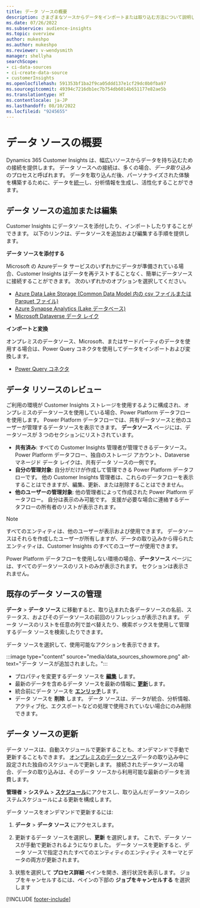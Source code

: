 ```yaml
---
title: データ ソースの概要
description: さまざまなソースからデータをインポートまたは取り込む方法について説明します。
ms.date: 07/26/2022
ms.subservice: audience-insights
ms.topic: overview
author: mukeshpo
ms.author: mukeshpo
ms.reviewer: v-wendysmith
manager: shellyha
searchScope:
- ci-data-sources
- ci-create-data-source
- customerInsights
ms.openlocfilehash: 591353bf1ba2f9ca05ddd137e1cf29dc0b0fba97
ms.sourcegitcommit: 49394c7216db1ec7b754db6014b651177e82ae5b
ms.translationtype: HT
ms.contentlocale: ja-JP
ms.lasthandoff: 08/10/2022
ms.locfileid: "9245655"
---
```

# <a name="data-sources-overview"></a>データ ソースの概要

Dynamics 365 Customer Insights は、幅広いソースからデータを持ち込むための接続を提供します。 データ ソースへの接続は、多くの場合、*データ取り込み* のプロセスと呼ばれます。 データを取り込んだ後、パーソナライズされた体験を構築するために、データを[統一](data-unification.md)し、分析情報を生成し、活性化することができます。

## <a name="add-or-edit-data-sources"></a>データ ソースの追加または編集

Customer Insights にデータソースを添付したり、インポートしたりすることができます。 以下のリンクは、データソースを追加および編集する手順を提供します。

**データ ソースを添付する**

Microsoft の Azureデータ サービスのいずれかにデータが準備されている場合、Customer Insights はデータを再テストすることなく、簡単にデータソースに接続することができます。 次のいずれかのオプションを選択してください。
- [Azure Data Lake Storage (Common Data Model 内の csv ファイルまたは Parquet ファイル)](connect-common-data-model.md)
- [Azure Synapse Analytics (Lake データベース)](connect-synapse.md)
- [Microsoft Dataverse データ レイク](connect-dataverse-managed-lake.md)

**インポートと変換**

オンプレミスのデータソース、Microsoft、またはサードパーティのデータを使用する場合は、Power Query コネクタを使用してデータをインポートおよび変換します。
- [Power Query コネクタ](connect-power-query.md)

## <a name="review-data-sources"></a>データ リソースのレビュー

ご利用の環境が Customer Insights ストレージを使用するように構成され、オンプレミスのデータソースを使用している場合、Power Platform データフローを使用します。 Power Platform データフローでは、共有データソースと他のユーザーが管理するデータソースを表示できます。 **データソース** ページには、データソースが 3 つのセクションにリストされています。
- **共有済み**: すべての Customer Insights 管理者が管理できるデータソース。 Power Platform データフロー、独自のストレージ アカウント、Dataverse マネージド データ レイクは、共有データ ソースの一例です。
- **自分の管理対象**: 自分がだけが作成して管理できる Power Platform データフローです。 他の Customer Insights 管理者は、これらのデータフローを表示することはできますが、編集、更新、または削除することはできません。
- **他のユーザーの管理対象**: 他の管理者によって作成された Power Platform データフロー。 自分は表示のみ可能です。 支援が必要な場合に連絡するデータフローの所有者のリストが表示されます。
> [!NOTE]
> すべてのエンティティは、他のユーザーが表示および使用できます。 データソースはそれらを作成したユーザーが所有しますが、データの取り込みから得られたエンティティは、Customer Insights のすべてのユーザーが使用できます。

Power Platform データフローを使用しない環境の場合、**データソース** ページには、すべてのデータソースのリストのみが表示されます。 セクションは表示されません。

## <a name="manage-existing-data-sources"></a>既存のデータ ソースの管理

**データ** > **データ ソース** に移動すると、取り込まれた各データソースの名前、ステータス、およびそのデータソースの前回のリフレッシュが表示されます。 データ ソースのリストを任意の列で並べ替えたり、検索ボックスを使用して管理するデータ ソースを検索したりできます。

データ ソースを選択して、使用可能なアクションを表示できます。

:::image type="content" source="media/data_sources_showmore.png" alt-text="データ ソースが追加されました。":::

- プロパティを変更するデータ ソースを [**編集**](#add-or-edit-data-sources) します。
- 最新のデータを含めるデータ ソースを最新の情報に [**更新**](#refresh-data-sources)します。
- 統合前にデータ ソースを [**エンリッチ**](data-sources-enrichment.md)します。
- データ ソースを **削除** します。 データ ソースは、データが統合、分析情報、アクティブ化、エクスポートなどの処理で使用されていない場合にのみ削除できます。

## <a name="refresh-data-sources"></a>データ ソースの更新

データ ソースは、自動スケジュールで更新することも、オンデマンドで手動で更新することもできます。 [オンプレミスのデータソース](connect-power-query.md#add-data-from-on-premises-data-sources)データの取り込み中に設定された独自のスケジュールで更新します。 接続されたデータソースの場合、データの取り込みは、そのデータ ソースから利用可能な最新のデータを消費します。

**管理者** > **システム** > [**スケジュール**](schedule-refresh.md)にアクセスし、取り込んだデータソースのシステムスケジュールによる更新を構成します。

データ ソースをオンデマンドで更新するには:

1. **データ** > **データ ソース** にアクセスします。

1. 更新するデータ ソースを選択し、**更新** を選択します。 これで、データ ソースが手動で更新されるようになりました。 データ ソースを更新すると、データ ソースで指定されたすべてのエンティティのエンティティ スキーマとデータの両方が更新されます。

1. 状態を選択して **プロセス詳細** ペインを開き、進行状況を表示します。 ジョブをキャンセルするには、ペインの下部の **ジョブをキャンセルする** を選択します

[!INCLUDE [footer-include](includes/footer-banner.md)]
